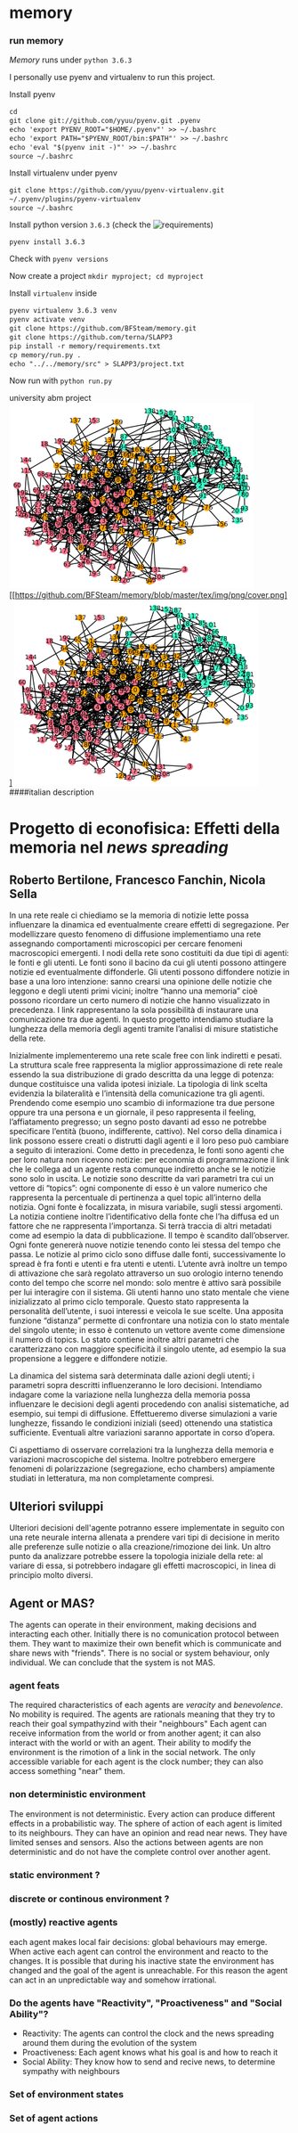 # memory #

### run memory
*Memory* runs under `python 3.6.3`

I personally use pyenv and virtualenv to run this project. 

Install pyenv

```
cd
git clone git://github.com/yyuu/pyenv.git .pyenv
echo 'export PYENV_ROOT="$HOME/.pyenv"' >> ~/.bashrc
echo 'export PATH="$PYENV_ROOT/bin:$PATH"' >> ~/.bashrc
echo 'eval "$(pyenv init -)"' >> ~/.bashrc
source ~/.bashrc
```

Install virtualenv under pyenv

```
git clone https://github.com/yyuu/pyenv-virtualenv.git ~/.pyenv/plugins/pyenv-virtualenv
source ~/.bashrc
```

Install python version `3.6.3` (check the ![requirements](https://github.com/pyenv/pyenv/wiki))

```
pyenv install 3.6.3
```

Check with `pyenv versions`

Now create a project `mkdir myproject; cd myproject`

Install `virtualenv` inside

```
pyenv virtualenv 3.6.3 venv
pyenv activate venv
git clone https://github.com/BFSteam/memory.git
git clone https://github.com/terna/SLAPP3
pip install -r memory/requirements.txt
cp memory/run.py .
echo "../../memory/src" > SLAPP3/project.txt
```

Now run with `python run.py`





university abm project
<img src="https://github.com/BFSteam/memory/blob/master/tex/img/png/cover.png" />
[[https://github.com/BFSteam/memory/blob/master/tex/img/png/cover.png]]
![img](tex/img/png/cover.png)
####italian description
# Progetto di econofisica: Effetti della memoria nel *news spreading* #
## Roberto Bertilone, Francesco Fanchin, Nicola Sella ##
In una rete reale ci chiediamo se la memoria di notizie lette possa influenzare la dinamica ed
eventualmente creare effetti di segregazione. Per modellizzare questo fenomeno di diffusione
implementiamo una rete assegnando comportamenti microscopici per cercare fenomeni
macroscopici emergenti.
I nodi della rete sono costituiti da due tipi di agenti: le fonti e gli utenti.
Le fonti sono il bacino da cui gli utenti possono attingere notizie ed eventualmente diffonderle.
Gli utenti possono diffondere notizie in base a una loro intenzione: sanno crearsi una opinione delle
notizie che leggono e degli utenti primi vicini; inoltre “hanno una memoria” cioè possono ricordare
un certo numero di notizie che hanno visualizzato in precedenza.
I link rappresentano la sola possibilità di instaurare una comunicazione tra due agenti.
In questo progetto intendiamo studiare la lunghezza della memoria degli agenti tramite l’analisi di
misure statistiche della rete.

Inizialmente implementeremo una rete scale free con link indiretti e pesati. La struttura scale free
rappresenta la miglior approssimazione di rete reale essendo la sua distribuzione di grado descritta
da una legge di potenza: dunque costituisce una valida ipotesi iniziale. La tipologia di link scelta
evidenzia la bilateralità e l’intensità della comunicazione tra gli agenti. Prendendo come esempio
uno scambio di informazione tra due persone oppure tra una persona e un giornale, il peso
rappresenta il feeling, l’affiatamento pregresso; un segno posto davanti ad esso ne potrebbe
specificare l’entità (buono, indifferente, cattivo).
Nel corso della dinamica i link possono essere creati o distrutti dagli agenti e il loro peso può
cambiare a seguito di interazioni.
Come detto in precedenza, le fonti sono agenti che per loro natura non ricevono notizie: per
economia di programmazione il link che le collega ad un agente resta comunque indiretto anche se
le notizie sono solo in uscita.
Le notizie sono descritte da vari parametri tra cui un vettore di “topics”: ogni componente di esso è
un valore numerico che rappresenta la percentuale di pertinenza a quel topic all’interno della
notizia.
Ogni fonte è focalizzata, in misura variabile, sugli stessi argomenti. La notizia contiene inoltre
l’identificativo della fonte che l’ha diffusa ed un fattore che ne rappresenta l’importanza. Si terrà
traccia di altri metadati come ad esempio la data di pubblicazione.
Il tempo è scandito dall’observer. Ogni fonte genererà nuove notizie tenendo conto lei stessa del
tempo che passa.
Le notizie al primo ciclo sono diffuse dalle fonti, successivamente lo spread è fra fonti e utenti e fra
utenti e utenti.
L’utente avrà inoltre un tempo di attivazione che sarà regolato attraverso un suo orologio interno
tenendo conto del tempo che scorre nel mondo: solo mentre è attivo sarà possibile per lui interagire
con il sistema. 
Gli utenti hanno uno stato mentale che viene inizializzato al primo ciclo temporale. Questo stato
rappresenta la personalità dell’utente, i suoi interessi e veicola le sue scelte.
Una apposita funzione “distanza” permette di confrontare una notizia con lo stato mentale del
singolo utente; in esso è contenuto un vettore avente come dimensione il numero di topics. Lo stato
contiene inoltre altri parametri che caratterizzano con maggiore specificità il singolo utente, ad
esempio la sua propensione a leggere e diffondere notizie.

La dinamica del sistema sarà determinata dalle azioni degli utenti; i parametri sopra descritti
influenzeranno le loro decisioni.
Intendiamo indagare come la variazione nella lunghezza della memoria possa influenzare le
decisioni degli agenti procedendo con analisi sistematiche, ad esempio, sui tempi di diffusione.
Effettueremo diverse simulazioni a varie lunghezze, fissando le condizioni iniziali (seed) ottenendo
una statistica sufficiente. Eventuali altre variazioni saranno apportate in corso d’opera.

Ci aspettiamo di osservare correlazioni tra la lunghezza della memoria e variazioni macroscopiche
del sistema. Inoltre potrebbero emergere fenomeni di polarizzazione (segregazione, echo
chambers) ampiamente studiati in letteratura, ma non completamente compresi.

## Ulteriori sviluppi ##
Ulteriori decisioni dell'agente potranno essere implementate in seguito con una rete neurale
interna allenata a prendere vari tipi di decisione in merito alle preferenze sulle notizie o alla
creazione/rimozione dei link.
Un altro punto da analizzare potrebbe essere la topologia iniziale della rete: al variare di essa, si
potrebbero indagare gli effetti macroscopici, in linea di principio molto diversi.

## Agent or MAS? ##
The agents can operate in their environment, making decisions and interacting each other. Initially
there is no comunication protocol between them. They want to maximize their own benefit which is
communicate and share news with "friends". There is no social or system behaviour, only individual.
We can conclude that the system is not MAS.

### agent feats ###
The required characteristics of each agents are *veracity* and *benevolence*. No mobility is required. 
The agents are rationals meaning that they try to reach their goal sympathyzind with their "neighbours"
Each agent can receive information from the world or from another agent; it can also interact with 
the world or with an agent.
Their ability to modify the environment is the rimotion of a link in the social network.
The only accessible variable for each agent is the clock number; they can also access something "near"
them.

### non deterministic environment ###
The environment is not deterministic. Every action can produce different effects in a probabilistic
way.
The sphere of action of each agent is limited to its neighbours. They can have an opinion and read 
near news. They have limited senses and sensors.
Also the actions between agents are non deterministic and do not have the complete control over another
agent.

### static environment **?** ###
### discrete or continous environment **?** ###

### (mostly) reactive agents ###
each agent makes local fair decisions: global behaviours may emerge.
When active each agent can control the environment and reacto to the changes. It is possible
that during his inactive state the environment has changed and the goal of the agent is unreachable.
For this reason the agent can act in an unpredictable way and somehow irrational.

### Do the agents have "Reactivity", "Proactiveness" and "Social Ability"? ###
  * Reactivity: The agents can control the clock and the news spreading around them during the
    evolution of the system
  * Proactiveness: Each agent knows what his goal is and how to reach it
  * Social Ability: They know how to send and recive news, to determine sympathy with neighbours


### Set of environment states

### Set of agent actions
